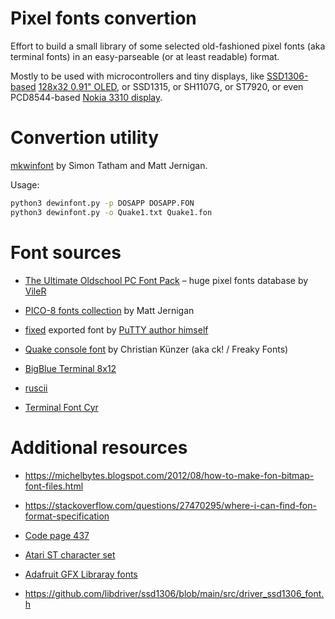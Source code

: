 # Pixel fonts convertion

Effort to build a small library of some selected old-fashioned pixel fonts (aka terminal fonts) in an easy-parseable (or at least readable) format.

Mostly to be used with microcontrollers and tiny displays, like [SSD1306-based](https://github.com/adafruit/Adafruit_SSD1306) [128x32 0.91" OLED](https://github.com/raspberrypi/pico-examples/tree/master/i2c/ssd1306_i2c), or SSD1315, or SH1107G, or ST7920, or even PCD8544-based [Nokia 3310 display](https://www.adafruit.com/product/338).


# Convertion utility

[mkwinfont](https://github.com/juanitogan/mkwinfont) by Simon Tatham and Matt Jernigan.

Usage:

```bash
python3 dewinfont.py -p DOSAPP DOSAPP.FON
python3 dewinfont.py -o Quake1.txt Quake1.fon
```


# Font sources

- [The Ultimate Oldschool PC Font Pack](https://int10h.org/oldschool-pc-fonts/) – huge pixel fonts database by [VileR](https://www.youtube.com/user/x86VileR/videos)

- [PICO-8 fonts collection](https://github.com/juanitogan/p8-programming-fonts) by Matt Jernigan

- [fixed](https://www.chiark.greenend.org.uk/%7Esgtatham/fonts/) exported font by [PuTTY author himself](https://www.chiark.greenend.org.uk/~sgtatham/)

- [Quake console font](http://www.thealmightyguru.com/GameFonts/Series-QUAKE.html) by Christian Künzer (aka ck! / Freaky Fonts)

- [BigBlue Terminal 8x12](https://int10h.org/blog/2015/12/bigblue-terminal-oldschool-fixed-width-font/)

- [ruscii](https://plugring.farmanager.com/plugin.php?pid=345&l=ru)

- [Terminal Font Cyr](https://plugring.farmanager.com/plugin.php?pid=689&l=ru)

# Additional resources

- https://michelbytes.blogspot.com/2012/08/how-to-make-fon-bitmap-font-files.html

- https://stackoverflow.com/questions/27470295/where-i-can-find-fon-format-specification

- [Code page 437](https://en.wikipedia.org/wiki/Code_page_437)

- [Atari ST character set](https://en.wikipedia.org/wiki/Atari_ST_character_set)

- [Adafruit GFX Libraray fonts](https://github.com/adafruit/Adafruit-GFX-Library/tree/master/Fonts)

- https://github.com/libdriver/ssd1306/blob/main/src/driver_ssd1306_font.h

